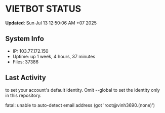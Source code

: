 # VIETBOT STATUS
**Updated**: Sun Jul 13 12:50:06 AM +07 2025

## System Info
- IP: 103.77.172.150
- Uptime: up 1 week, 4 hours, 37 minutes
- Files: 37386

## Last Activity

to set your account's default identity.
Omit --global to set the identity only in this repository.

fatal: unable to auto-detect email address (got 'root@vinh3690.(none)')
